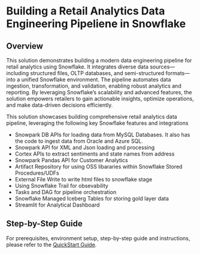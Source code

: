 # Building a Retail Analytics Data Engineering Pipeliene in Snowflake

## Overview

This solution demonstrates building a modern data engineering pipeline for retail analytics using Snowflake. It integrates diverse data sources—including structured files, OLTP databases, and semi-structured formats—into a unified Snowflake environment. The pipeline automates data ingestion, transformation, and validation, enabling robust analytics and reporting. By leveraging Snowflake’s scalability and advanced features, the solution empowers retailers to gain actionable insights, optimize operations, and make data-driven decisions efficiently.

This solution showcases building comprehensive retail analytics data pipeline, leveraging the following key Snowflake features and integrations

- Snowpark DB APIs for loading data from MySQL Databases. It also has the code to ingest data from Oracle and Azure SQL.
- Snowpark API for XML and Json loading and processing
- Cortex APIs to extract sentiments and state names from address
- Snowpark Pandas API for Customer Analytics
- Artifact Repository for using OSS libararies within Snowflake Stored Procedures/UDFs
- External File Write to write html files to snowflake stage
- Using Snowflake Trail for obsevability
- Tasks and DAG for pipeline orchestration
- Snowflake Managed Iceberg Tables for storing gold layer data
- Streamlit for Analytical Dashboard


## Step-by-Step Guide

For prerequisites, environment setup, step-by-step guide and instructions, please refer to the [QuickStart Guide](https://quickstarts.snowflake.com/guide/building-retail-analytics-de-pipeline/index.html?index=..%2F..index#0).

